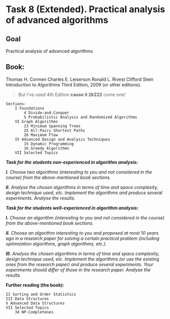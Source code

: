 # Task 8 (Extended). Practical analysis of advanced algorithms
## Goal
Practical analysis of advanced algorithms

## Book: 
Thomas H. Cormen Charles E. Leiserson Ronald L. Rivest Clifford Stein Introduction to Algorithms Third Edition, 2009 (or other editions).

> But I've used 4th Edition **cause it 2k222** come one!
```
Sections:
    I Foundations
        4 Divide-and-Conquer
        5 Probabilistic Analysis and Randomized Algorithms
    VI Graph Algorithms
        23 Minimum Spanning Trees
        25 All-Pairs Shortest Paths
        26 Maximum Flow
    IV Advanced Design and Analysis Techniques
        15 Dynamic Programming
        16 Greedy Algorithms
    VII Selected Topics
```
***Task for the students non-experienced in algorithm analysis:***

***I.** Choose two algorithms (interesting to you and not considered in the course) from the above-mentioned book sections.*

***II.** Analyse the chosen algorithms in terms of time and space complexity, design technique used, etc. Implement the algorithms and produce several experiments. Analyse the results.*

***Task for the students well-experienced in algorithm analysis:***

***I.** Choose an algorithm (interesting to you and not considered in the course) from the above-mentioned book sections.*

***II.** Choose an algorithm interesting to you and proposed at most 10 years ago in a research paper for solving a certain practical problem (including optimization algorithms, graph algorithms, etc.).*

***III.** Analyse the chosen algorithms in terms of time and space complexity, design technique used, etc. Implement the algorithms (or use the existing ones from the research paper) and produce several experiments. Your experiments should differ of those in the research paper. Analyse the results.*

**Further reading (the book):**
```
II Sorting and Order Statistics
III Data Structures
V Advanced Data Structures
VII Selected Topics
    34 NP-Completenes
```